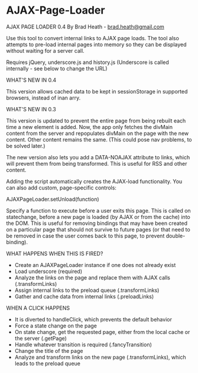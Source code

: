 AJAX-Page-Loader
================


AJAX PAGE LOADER 0.4
By Brad Heath - brad.heath@gmail.com
	
Use this tool to convert internal links to AJAX page loads. The tool also attempts to pre-load internal pages into memory so they can be displayed without waiting for a server call. 
	
Requires jQuery, underscore.js and history.js
(Underscore is called internally - see below to change the URL)
	
WHAT'S NEW IN 0.4

This version allows cached data to be kept in sessionStorage in supported browsers, instead of inan arry. 
	
WHAT'S NEW IN 0.3
	
This version is updated to prevent the entire page from being rebuilt each time a new element is added. Now, the app only fetches the divMain content from the server and repopulates divMain on the page with the new content. Other content remains the same. (This could pose nav problems, to be solved later.) 
	
The new version also lets you add a DATA-NOAJAX attribute to links, which will prevent them from being transformed. This is useful for RSS and other content. 
	
Adding the script automatically creates the AJAX-load functionality. You can also add custom, page-specific controls:
	
AJAXPageLoader.setUnload(function)
		
Specify a function to execute before a user exits this page. This is called on statechange, before a new page is loaded (by AJAX or from the cache) into the DOM. This is useful for removing bindings	that may have been created on a particular page that should not survive to 	future pages (or that need to be removed in case the user comes back to this page, to prevent double-binding). 
		
WHAT HAPPENS WHEN THIS IS FIRED?		
* Create an AJAXPageLoader instance if one does not already exist
* Load underscore (required)
* Analyze the links on the page and replace them with AJAX calls (.transformLinks)
* Assign internal links to the preload queue (.transformLinks)
* Gather and cache data from internal links (.preloadLinks)
	
WHEN A CLICK HAPPENS
* It is diverted to handleClick, which prevents the default behavior
* Force a state change on the page 
* On state change, get the requested page, either from the local cache or the server (.getPage)
* Handle whatever transition is required (.fancyTransition)
* Change the title of the page
* Analyze and transform links on the new page (.transformLinks), which leads to the preload queue
		
